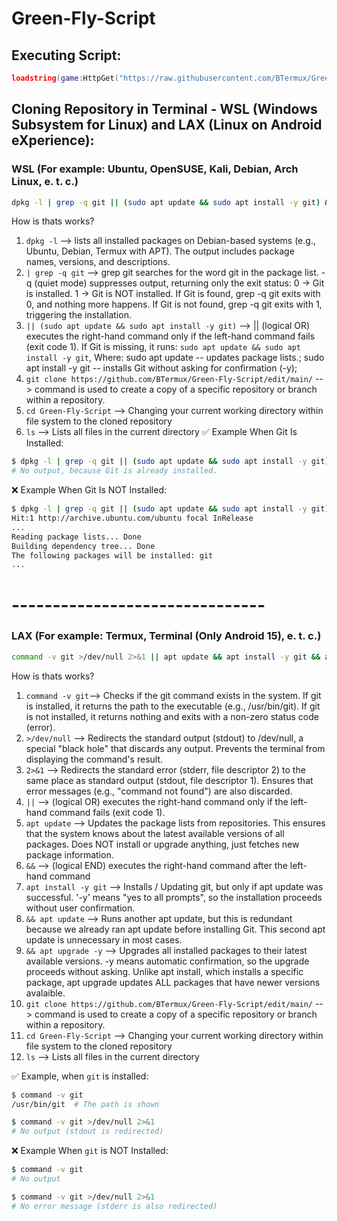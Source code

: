 # Green-Fly-Script
## Executing Script:
```lua
loadstring(game:HttpGet("https://raw.githubusercontent.com/BTermux/Green-Fly-Script/refs/heads/main/main_script.lua",true))()
```

## Cloning Repository in Terminal - WSL (Windows Subsystem for Linux) and LAX (Linux on Android eXperience):
### WSL (For example: Ubuntu, OpenSUSE, Kali, Debian, Arch Linux, e. t. c.)
```bash
dpkg -l | grep -q git || (sudo apt update && sudo apt install -y git) && apt update && apt upgrade -y && git clone https://github.com/BTermux/Green-Fly-Script/edit/main/ && cd Green-Fly-Script && ls
```
How is thats works?
1. ```dpkg -l``` --> lists all installed packages on Debian-based systems (e.g., Ubuntu, Debian, Termux with APT). The output includes package names, versions, and descriptions.
2. ```| grep -q git``` --> grep git searches for the word git in the package list. -q (quiet mode) suppresses output, returning only the exit status: 0 → Git is installed. 1 → Git is NOT installed. If Git is found, grep -q git exits with 0, and nothing more happens. If Git is not found, grep -q git exits with 1, triggering the installation.
3. ```|| (sudo apt update && sudo apt install -y git)``` --> || (logical OR) executes the right-hand command only if the left-hand command fails (exit code 1).
If Git is missing, it runs: 
```sudo apt update && sudo apt install -y git```, Where: sudo apt update -- updates package lists.; sudo apt install -y git -- installs Git without asking for confirmation (-y);
4. ```git clone https://github.com/BTermux/Green-Fly-Script/edit/main/``` --> command is used to create a copy of a specific repository or branch within a repository.
5. ```cd Green-Fly-Script``` --> Changing your current working directory within file system to the cloned repository
6. ```ls``` --> Lists all files in the current directory
✅ Example When Git Is Installed:
```bash
$ dpkg -l | grep -q git || (sudo apt update && sudo apt install -y git)
# No output, because Git is already installed.
```
❌ Example When Git Is NOT Installed:
```bash
$ dpkg -l | grep -q git || (sudo apt update && sudo apt install -y git)
Hit:1 http://archive.ubuntu.com/ubuntu focal InRelease
...
Reading package lists... Done
Building dependency tree... Done
The following packages will be installed: git
...
```

# -------------------------------

### LAX (For example: Termux, Terminal (Only Android 15), e. t. c.)
```bash
command -v git >/dev/null 2>&1 || apt update && apt install -y git && apt update && apt upgrade -y && git clone https://github.com/BTermux/Green-Fly-Script/edit/main/ && cd Green-Fly-Script && ls
```
How is thats works?
1. ```command -v git```--> Checks if the git command exists in the system. If git is installed, it returns the path to the executable (e.g., /usr/bin/git). If git is not installed, it returns nothing and exits with a non-zero status code (error).
2. ```>/dev/null``` --> Redirects the standard output (stdout) to /dev/null, a special "black hole" that discards any output. Prevents the terminal from displaying the command's result.
3. ```2>&1``` --> Redirects the standard error (stderr, file descriptor 2) to the same place as standard output (stdout, file descriptor 1). Ensures that error messages (e.g., "command not found") are also discarded.
4. ```||``` --> (logical OR) executes the right-hand command only if the left-hand command fails (exit code 1).
5. ```apt update``` --> Updates the package lists from repositories. This ensures that the system knows about the latest available versions of all packages. Does NOT install or upgrade anything, just fetches new package information.
6. ```&&``` --> (logical END)  executes the right-hand command after the left-hand command
7. ```apt install -y git``` --> Installs / Updating git, but only if apt update was successful. '-y' means "yes to all prompts", so the installation proceeds without user confirmation.
8. ```&& apt update``` --> Runs another apt update, but this is redundant because we already ran apt update before installing Git. This second apt update is unnecessary in most cases.
9. ```&& apt upgrade -y``` --> Upgrades all installed packages to their latest available versions. -y means automatic confirmation, so the upgrade proceeds without asking. Unlike apt install, which installs a specific package, apt upgrade updates ALL packages that have newer versions avalaible.
10. ```git clone https://github.com/BTermux/Green-Fly-Script/edit/main/``` --> command is used to create a copy of a specific repository or branch within a repository.
11. ```cd Green-Fly-Script``` --> Changing your current working directory within file system to the cloned repository
12. ```ls``` --> Lists all files in the current directory

✅ Example, when ```git``` is installed:
```bash
$ command -v git
/usr/bin/git  # The path is shown

$ command -v git >/dev/null 2>&1
# No output (stdout is redirected)
```

❌ Example When ```git``` is NOT Installed:
```bash
$ command -v git
# No output

$ command -v git >/dev/null 2>&1
# No error message (stderr is also redirected)
```
